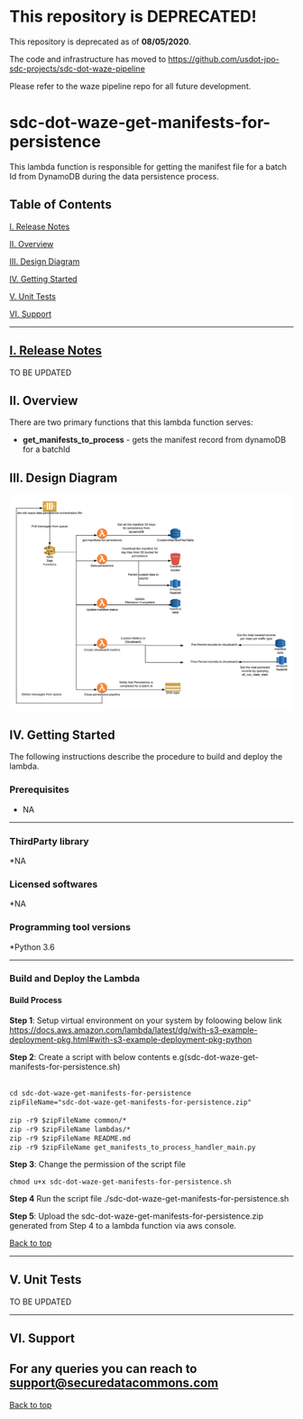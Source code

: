 # This repository is DEPRECATED!

This repository is deprecated as of **08/05/2020**.

The code and infrastructure has moved to https://github.com/usdot-jpo-sdc-projects/sdc-dot-waze-pipeline

Please refer to the waze pipeline repo for all future development.


# sdc-dot-waze-get-manifests-for-persistence
This lambda function is responsible for getting the manifest file for a batch Id from DynamoDB during the data persistence process.

<a name="toc"/>

## Table of Contents

[I. Release Notes](#release-notes)

[II. Overview](#overview)

[III. Design Diagram](#design-diagram)

[IV. Getting Started](#getting-started)

[V. Unit Tests](#unit-tests)

[VI. Support](#support)

---

<a name="release-notes"/>


## [I. Release Notes](ReleaseNotes.md)
TO BE UPDATED

<a name="overview"/>

## II. Overview

There are two primary functions that this lambda function serves:
* **get_manifests_to_process** - gets the manifest record from dynamoDB for a batchId


<a name="design-diagram"/>

## III. Design Diagram

![sdc-dot-waze-get-manifests-for-persistence](images/waze-data-persistence.png)


<a name="getting-started"/>

## IV. Getting Started

The following instructions describe the procedure to build and deploy the lambda.

### Prerequisites
* NA 

---
### ThirdParty library

*NA

### Licensed softwares

*NA

### Programming tool versions

*Python 3.6


---
### Build and Deploy the Lambda

#### Build Process

**Step 1**: Setup virtual environment on your system by foloowing below link
https://docs.aws.amazon.com/lambda/latest/dg/with-s3-example-deployment-pkg.html#with-s3-example-deployment-pkg-python

**Step 2**: Create a script with below contents e.g(sdc-dot-waze-get-manifests-for-persistence.sh)
```#!/bin/sh

cd sdc-dot-waze-get-manifests-for-persistence
zipFileName="sdc-dot-waze-get-manifests-for-persistence.zip"

zip -r9 $zipFileName common/*
zip -r9 $zipFileName lambdas/*
zip -r9 $zipFileName README.md
zip -r9 $zipFileName get_manifests_to_process_handler_main.py
```

**Step 3**: Change the permission of the script file

```
chmod u+x sdc-dot-waze-get-manifests-for-persistence.sh
```

**Step 4** Run the script file
./sdc-dot-waze-get-manifests-for-persistence.sh

**Step 5**: Upload the sdc-dot-waze-get-manifests-for-persistence.zip generated from Step 4 to a lambda function via aws console.

[Back to top](#toc)

---
<a name="unit-tests"/>

## V. Unit Tests

TO BE UPDATED

---
<a name="support"/>

## VI. Support

For any queries you can reach to support@securedatacommons.com
---
[Back to top](#toc)
